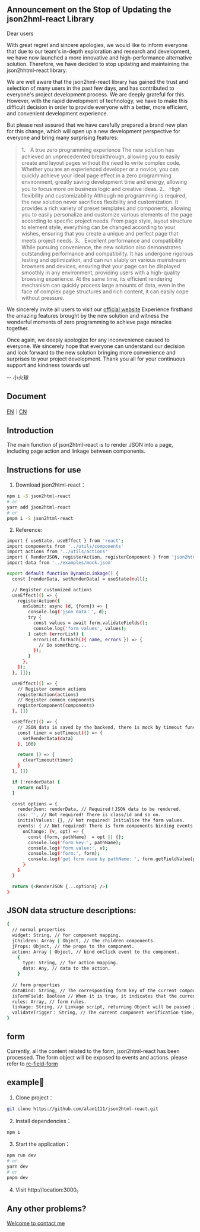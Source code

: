 ## Announcement on the Stop of Updating the json2hml-react Library

Dear users

With great regret and sincere apologies, we would like to inform everyone that due to our team's in-depth exploration and research and development, we have now launched a more innovative and high-performance alternative solution. Therefore, we have decided to stop updating and maintaining the json2hhtml-react library.

We are well aware that the json2hml-react library has gained the trust and selection of many users in the past few days, and has contributed to everyone's project development process. We are deeply grateful for this. However, with the rapid development of technology, we have to make this difficult decision in order to provide everyone with a better, more efficient, and convenient development experience.

But please rest assured that we have carefully prepared a brand new plan for this change, which will open up a new development perspective for everyone and bring many surprising features:
> 1、 A true zero programming experience
The new solution has achieved an unprecedented breakthrough, allowing you to easily create and layout pages without the need to write complex code. Whether you are an experienced developer or a novice, you can quickly achieve your ideal page effect in a zero programming environment, greatly saving development time and energy, allowing you to focus more on business logic and creative ideas.
> 2、 High flexibility and customizability
Although no programming is required, the new solution never sacrifices flexibility and customization. It provides a rich variety of preset templates and components, allowing you to easily personalize and customize various elements of the page according to specific project needs. From page style, layout structure to element style, everything can be changed according to your wishes, ensuring that you create a unique and perfect page that meets project needs.
> 3、 Excellent performance and compatibility
While pursuing convenience, the new solution also demonstrates outstanding performance and compatibility. It has undergone rigorous testing and optimization, and can run stably on various mainstream browsers and devices, ensuring that your page can be displayed smoothly in any environment, providing users with a high-quality browsing experience. At the same time, its efficient rendering mechanism can quickly process large amounts of data, even in the face of complex page structures and rich content, it can easily cope without pressure.

We sincerely invite all users to visit our [official website](https://i-simple.fun/) Experience firsthand the amazing features brought by the new solution and witness the wonderful moments of zero programming to achieve page miracles together.

Once again, we deeply apologize for any inconvenience caused to everyone. We sincerely hope that everyone can understand our decision and look forward to the new solution bringing more convenience and surprises to your project development.
Thank you all for your continuous support and kindness towards us!

-- 小火球

## Document
[EN](https://github.com/alan1111/json2html-react/blob/main/README_EN.md)｜[CN](https://github.com/alan1111/json2html-react/blob/main/README.md)

## Introduction
The main function of json2html-react is to render JSON into a page, including page action and linkage between components.
## Instructions for use

1. Download json2html-react：
```bash
npm i -S json2html-react
# or
yarn add json2html-react
# or
pnpm i -S json2html-react
```
2. Reference:

```bash
import { useState, useEffect } from 'react';
import components from '../utils/components'
import actions from '../utils/actions'
import { RenderJSON, registerAction, registerComponent } from 'json2html-react';
import data from '../examples/mock.json'

export default function DynamicLinkage() {
  const [renderData, setRenderData] = useState(null);

  // Register customized actions
  useEffect(() => {
    registerAction({
      onSubmit: async (d, {form}) => {
        console.log('json data：', d);
        try {
          const values = await form.validateFields();
          console.log('form values', values);
        } catch (errorList) {
          errorList.forEach(({ name, errors }) => {
            // Do something...
          });
        }
      },
    });
  }, []);

  useEffect(() => {
    // Register common actions
    registerAction(actions)
    // Register common components
    registerComponent(components)
  }, [])

  useEffect(() => {
    // JSON data is saved by the backend, there is mock by timeout function.
    const timer = setTimeout(() => {
      setRenderData(data)
    }, 100)

    return () => {
      clearTimeout(timer)
    }
  }, [])

  if (!renderData) {
    return null;
  }

  const options = {
    renderJson: renderData, // Required！JSON data to be rendered.
    css: '', // Not required! There is class/id and so on.
    initialValues: {}, // Not required! Initialize the form values.
    events: { // Not required! There is form components binding events.
      onChange: (v, opt) => {
        const {form, pathName}  = opt || {};
        console.log('form key:', pathName);
        console.log('form value:', v);
        console.log('form:', form);
        console.log('get form vaue by pathName: ', form.getFieldValue(pathName));
      }
    }
  }

  return (<RenderJSON {...options} />)
}

```
## JSON data structure descriptions:

```bash
{
  // normal properties
  widget: String, // for component mapping.
  jChildren: Array | Object, // the children components.
  jProps: Object, // the props to the component.
  action: Array | Object, // bind onClick event to the component.
    {
      type: String, // for action mapping.
      data: Any, // data to the action.
    }
  
  // form properties
  dataBind: String, // The corresponding form key of the current component, which is also a part of the path.
  isFormField: Boolean // When it is true, it indicates that the current component is a form component.
  rules: Array, // form rules.
  linkage: String, // Linkage script, returning Object will be passed in the component; If empty, hide the component.
  validateTrigger： String, // The current component verification time, onChange | onBlur, etc. defaults to onChange.
}
```

## form

Currently, all the content related to the form, json2html-react has been processed. The form object will be exposed to events and actions. please refer to [rc-field-form](https://www.npmjs.com/package/rc-field-form)

## example🌰
1. Clone project：
```bash
git clone https://github.com/alan1111/json2html-react.git
```

2. Install dependencies： 
```bash
npm i
```

3. Start the application：

```bash
npm run dev
# or
yarn dev
# or
pnpm dev
```

4. Visit http://location:3000。

## Any other problems?

[Welcome to contact me](https://i-simple.fun/contactUs)
